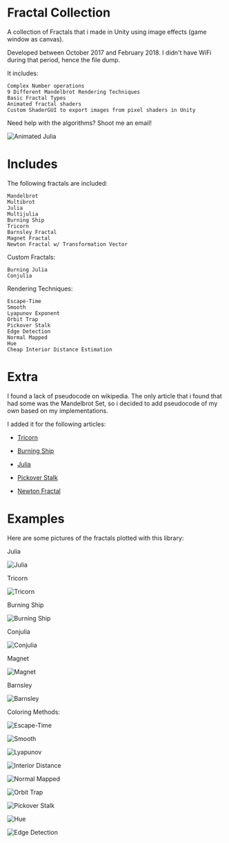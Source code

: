 # Fractal Collection

A collection of Fractals that i made in Unity using image effects (game window as canvas).

Developed between October 2017 and February 2018. I didn't have WiFi during that period, hence the file dump.

It includes:

	Complex Number operations
	9 Different Mandelbrot Rendering Techniques
	Basic Fractal Types
	Animated fractal shaders
	Custom ShaderGUI to export images from pixel shaders in Unity

Need help with the algorithms? Shoot me an email!


![Animated Julia](Renders/AnimatedJulia.gif "Animated Julia")


# Includes

The following fractals are included:

	Mandelbrot   
	Multibrot 
	Julia
	Multijulia
	Burning Ship
	Tricorn
	Barnsley Fractal
	Magnet Fractal
	Newton Fractal w/ Transformation Vector

Custom Fractals:

	Burning Julia
	Conjulia

Rendering Techniques:

	Escape-Time
	Smooth
	Lyapunov Exponent
	Orbit Trap
	Pickover Stalk
	Edge Detection
	Normal Mapped
	Hue
	Cheap Interior Distance Estimation


# Extra

I found a lack of pseudocode on wikipedia. The only article that i found that had some was the Mandelbrot Set, so i decided to add pseudocode of my own based on my implementations.

I added it for the following articles:
    
* [Tricorn](https://en.wikipedia.org/w/index.php?title=Tricorn_(mathematics))
* [Burning Ship](https://en.wikipedia.org/wiki/Burning_Ship_fractal)

* [Julia](https://en.wikipedia.org/wiki/Julia_set)
	
* [Pickover Stalk](url)

* [Newton Fractal](url)


# Examples

Here are some pictures of the fractals plotted with this library:


Julia

![Julia](Renders/Julia.png "Julia")

Tricorn

![Tricorn](Renders/Tricorn.png "Tricorn")

Burning Ship

![Burning Ship](Renders/Ship.png "Burning Ship")

Conjulia

![Conjulia](Renders/Conjulia.png "Conjulia")

Magnet

![Magnet](Renders/Magnet.png "Magnet")

Barnsley

![Barnsley](Renders/Barnsley.png "Barnsley")

Coloring Methods:

![Escape-Time](Renders/Escape-Time.png "Escape-Time")

![Smooth](Renders/Smooth.png "Smooth")

![Lyapunov](Renders/Lyapunov.png "Lyapunov")

![Interior Distance](Renders/DistanceEstimation.png "Interior Distance")

![Normal Mapped](Renders/NormalMap.png "Normal Mapped")

![Orbit Trap](Renders/OrbitTrap.png "Orbit Trap")

![Pickover Stalk](Renders/PickoverStalk.png "Pickover Stalk")

![Hue](Renders/Hue.png "Hue")

![Edge Detection](Renders/EdgeDetection.png "Edge Detection")